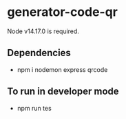 # generator-code-qr
Node v14.17.0 is required.

## Dependencies
 - npm i nodemon express qrcode

## To run in developer mode
 - npm run tes



